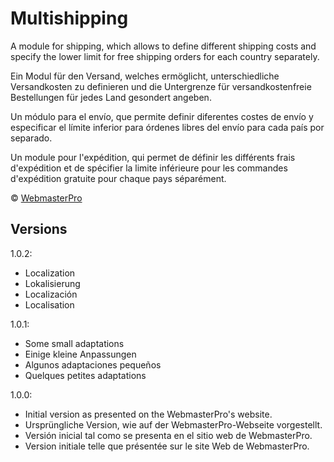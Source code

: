 Multishipping
=============

A module for shipping, which allows to define different shipping costs and specify the lower limit for free shipping orders for each country separately.

Ein Modul für den Versand, welches ermöglicht, unterschiedliche Versandkosten zu definieren und die Untergrenze für versandkostenfreie Bestellungen für jedes Land gesondert angeben.

Un módulo para el envío, que permite definir diferentes costes de envío y especificar el límite inferior para órdenes libres del envío para cada país por separado.

Un module pour l'expédition, qui permet de définir les différents frais d'expédition et de spécifier la limite inférieure pour les commandes d'expédition gratuite pour chaque pays séparément.

© [WebmasterPro](http://www.webmasterpro.de/coding/article/php-tutorial-magento-extension-erstellen.html)

Versions
--------

1.0.2:
- Localization
- Lokalisierung
- Localización
- Localisation

1.0.1:
- Some small adaptations
- Einige kleine Anpassungen
- Algunos adaptaciones pequeños
- Quelques petites adaptations

1.0.0:
- Initial version as presented on the WebmasterPro's website.
- Ursprüngliche Version, wie auf der WebmasterPro-Webseite vorgestellt.
- Versión inicial tal como se presenta en el sitio web de WebmasterPro.
- Version initiale telle que présentée sur le site Web de WebmasterPro.
